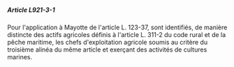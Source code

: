 ##### Article L921-3-1

Pour l'application à Mayotte de l'article L. 123-37, sont identifiés, de manière distincte des actifs agricoles définis à l'article L. 311-2 du code rural et de la pêche maritime, les chefs d'exploitation agricole soumis au critère du troisième alinéa du même article et exerçant des activités de cultures marines.

